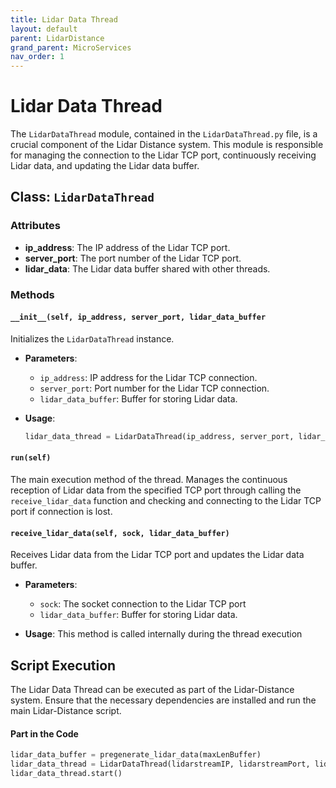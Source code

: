```yaml
---
title: Lidar Data Thread
layout: default
parent: LidarDistance
grand_parent: MicroServices
nav_order: 1
---
```


# Lidar Data Thread

The `LidarDataThread` module, contained in the `LidarDataThread.py` file, is a crucial component of the Lidar Distance system. This module is responsible for managing the connection to the Lidar TCP port, continuously receiving Lidar data, and updating the Lidar data buffer.

## Class: `LidarDataThread`

### Attributes

- **ip_address**: The IP address of the Lidar TCP port.
- **server_port**: The port number of the Lidar TCP port.
- **lidar_data**: The Lidar data buffer shared with other threads.

### Methods

#### `__init__(self, ip_address, server_port, lidar_data_buffer`

Initializes the `LidarDataThread` instance.

- **Parameters**:
  - `ip_address`: IP address for the Lidar TCP connection.
  - `server_port`: Port number for the Lidar TCP connection.
  - `lidar_data_buffer`: Buffer for storing Lidar data.

- **Usage**:
  ```python
  lidar_data_thread = LidarDataThread(ip_address, server_port, lidar_data_buffer)

#### `run(self)`

The main execution method of the thread. Manages the continuous reception of Lidar data from the specified TCP port through calling the `receive_lidar_data` function and checking and connecting to the Lidar TCP port if connection is lost.

#### `receive_lidar_data(self, sock, lidar_data_buffer)`

Receives Lidar data from the Lidar TCP port and updates the Lidar data buffer.

- **Parameters**:
  - `sock`: The socket connection to the Lidar TCP port
  - `lidar_data_buffer`: Buffer for storing Lidar data.

- **Usage**:
  This method is called internally during the thread execution

## Script Execution
The Lidar Data Thread can be executed as part of the Lidar-Distance system. Ensure that the necessary dependencies are installed and run the main Lidar-Distance script.

#### Part in the Code
```python
lidar_data_buffer = pregenerate_lidar_data(maxLenBuffer)
lidar_data_thread = LidarDataThread(lidarstreamIP, lidarstreamPort, lidar_data_buffer)
lidar_data_thread.start()
```
